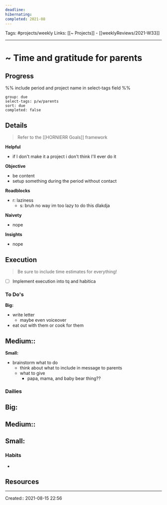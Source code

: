 ```yaml
---
deadline:
hibernating:
completed: 2021-08
---
```

Tags: #projects/weekly
Links: [[~ Projects]] - [[weeklyReviews/2021-W33]]
___
# ~ Time and gratitude for parents
## Progress
%% include period and project name in select-tags field %%
```tq
group: due
select-tags: p/w/parents
sort: due
completed: false

```

## Details
> Refer to the [[HORNIERR Goals]] framework

**Helpful**
- if I don't make it a project i don't think I'll ever do it

**Objective**
- be content
- setup something during the period without contact

**Roadblocks**
- r: laziness
	- s: bruh no way im too lazy to do this dlakdja

**Naivety**
- nope

**Insights**
- nope
## Execution
> Be sure to include time estimates for everything!

- [ ] Implement execution into tq and habitica
### To Do's
**Big:**
- write letter
	- maybe even voiceover
- eat out with them or cook for them

**Medium::**
- 

**Small:**
- brainstorm what to do
	- think about what to include in message to parents
	- what to give
		- papa, mama, and baby bear thing??
### Dailies
**Big:**
- 

**Medium::**
- 

**Small:**
- 
### Habits
- 
## Resources

___
Created:: 2021-08-15 22:56
